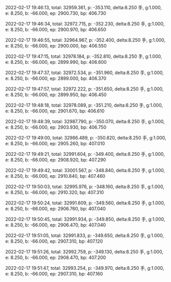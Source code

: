 2022-02-17 19:46:13, total: 32959.361, p: -353.110, delta:8.250 手, g:1.000, e: 8.250, b: -66.000, ep: 2900.730, bp: 406.730

2022-02-17 19:46:34, total: 32972.715, p: -352.230, delta:8.250 手, g:1.000, e: 8.250, b: -66.000, ep: 2900.970, bp: 406.650

2022-02-17 19:46:55, total: 32964.967, p: -352.400, delta:8.250 手, g:1.000, e: 8.250, b: -66.000, ep: 2900.000, bp: 406.550

2022-02-17 19:47:15, total: 32978.184, p: -352.810, delta:8.250 手, g:1.000, e: 8.250, b: -66.000, ep: 2899.990, bp: 406.600

2022-02-17 19:47:37, total: 32972.534, p: -351.960, delta:8.250 手, g:1.000, e: 8.250, b: -66.000, ep: 2899.000, bp: 406.370

2022-02-17 19:47:57, total: 32972.222, p: -351.650, delta:8.250 手, g:1.000, e: 8.250, b: -66.000, ep: 2899.950, bp: 406.450

2022-02-17 19:48:18, total: 32978.089, p: -351.210, delta:8.250 手, g:1.000, e: 8.250, b: -66.000, ep: 2901.670, bp: 406.610

2022-02-17 19:48:39, total: 32987.790, p: -350.070, delta:8.250 手, g:1.000, e: 8.250, b: -66.000, ep: 2903.930, bp: 406.750

2022-02-17 19:49:00, total: 32986.489, p: -350.820, delta:8.250 手, g:1.000, e: 8.250, b: -66.000, ep: 2905.260, bp: 407.010

2022-02-17 19:49:21, total: 32991.604, p: -349.400, delta:8.250 手, g:1.000, e: 8.250, b: -66.000, ep: 2908.920, bp: 407.290

2022-02-17 19:49:42, total: 33001.567, p: -348.840, delta:8.250 手, g:1.000, e: 8.250, b: -66.000, ep: 2910.840, bp: 407.460

2022-02-17 19:50:03, total: 32995.976, p: -348.160, delta:8.250 手, g:1.000, e: 8.250, b: -66.000, ep: 2910.320, bp: 407.310

2022-02-17 19:50:24, total: 32991.609, p: -349.560, delta:8.250 手, g:1.000, e: 8.250, b: -66.000, ep: 2906.760, bp: 407.040

2022-02-17 19:50:45, total: 32991.934, p: -349.850, delta:8.250 手, g:1.000, e: 8.250, b: -66.000, ep: 2906.470, bp: 407.040

2022-02-17 19:51:05, total: 32991.833, p: -349.650, delta:8.250 手, g:1.000, e: 8.250, b: -66.000, ep: 2907.310, bp: 407.120

2022-02-17 19:51:26, total: 32992.759, p: -349.130, delta:8.250 手, g:1.000, e: 8.250, b: -66.000, ep: 2908.470, bp: 407.200

2022-02-17 19:51:47, total: 32993.254, p: -349.970, delta:8.250 手, g:1.000, e: 8.250, b: -66.000, ep: 2907.310, bp: 407.160